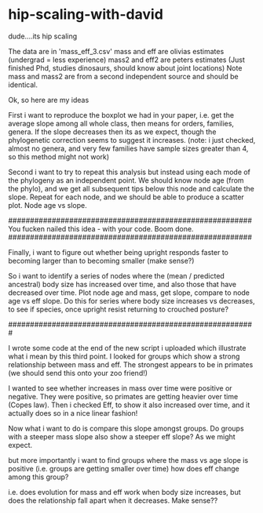 # hip-scaling-with-david
dude....its hip scaling

The data are in 'mass_eff_3.csv'
mass and eff are olivias estimates (undergrad = less experience)
mass2 and eff2 are peters estimates (Just finished Phd, studies dinosaurs, should know about joint locations)
Note mass and mass2 are from a second independent source and should be identical. 


Ok, so here are my ideas

First i want to reproduce the boxplot we had in your paper, i.e. get the average slope among all whole class, then means for orders, families, genera. If the slope decreases then its as we expect, though the phylogenetic correction seems to suggest it increases. 
(note: i just checked, almost no genera, and very few families have sample sizes greater than 4, so this method might not work)

Second i want to try to repeat this analysis but instead using each mode of the phylogeny as an independent point. We should know node age (from the phylo), and we get all subsequent tips below this node and calculate the slope. Repeat for each node, and we should be able to produce a scatter plot. Node age vs slope. 

########################################################
You fucken nailed this idea - with your code. Boom done. 
########################################################

Finally, i want to figure out whether being upright responds faster to becoming larger than to becoming smaller (make sense?) 

So i want to identify a series of nodes where the (mean / predicted ancestral) body size has increased over time, and also those that have decreased over time. Plot node age and mass, get slope, compare to node age vs eff slope. Do this for series where body size increases vs decreases, to see if species, once upright resist returning to crouched posture? 

#########################################################

I wrote some code at the end of the new script i uploaded which illustrate what i mean by this third point. 
I looked for groups which show a strong relationship between mass and eff. The strongest appears to be in primates (we should send this onto your zoo friend!) 

I wanted to see whether increases in mass over time were positive or negative. They were positive, so primates are getting heavier over time (Copes law). Then i checked Eff, to show it also increased over time, and it actually does so in a nice linear fashion! 

Now what i want to do is compare this slope amongst groups. 
Do groups with a steeper mass slope also show a steeper eff slope? As we might expect. 

but more importantly i want to find groups where the mass vs age slope is positive (i.e. groups are getting smaller over time) 
how does eff change among this group? 

i.e. does evolution for mass and eff work when body size increases, but does the relationship fall apart when it decreases. 
Make sense?? 










